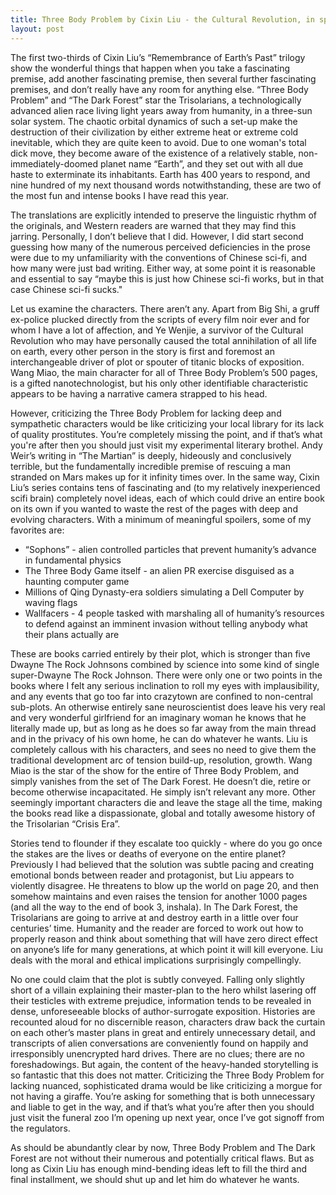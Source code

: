```yaml
---
title: Three Body Problem by Cixin Liu - the Cultural Revolution, in space
layout: post
---
```

The first two-thirds of Cixin Liu’s “Remembrance of Earth’s Past” trilogy show the wonderful things that happen when you take a fascinating premise, add another fascinating premise, then several further fascinating premises, and don’t really have any room for anything else. “Three Body Problem” and “The Dark Forest” star the Trisolarians, a technologically advanced alien race living light years away from humanity, in a three-sun solar system. The chaotic orbital dynamics of such a set-up make the destruction of their civilization by either extreme heat or extreme cold inevitable, which they are quite keen to avoid. Due to one woman's total dick move, they become aware of the existence of a relatively stable, non-immediately-doomed planet name “Earth”, and they set out with all due haste to exterminate its inhabitants. Earth has 400 years to respond, and nine hundred of my next thousand words notwithstanding, these are two of the most fun and intense books I have read this year. 

The translations are explicitly intended to preserve the linguistic rhythm of the originals, and Western readers are warned that they may find this jarring. Personally, I don’t believe that I did. However, I did start second guessing how many of the numerous perceived deficiencies in the prose were due to my unfamiliarity with the conventions of Chinese sci-fi, and how many were just bad writing. Either way, at some point it is reasonable and essential to say “maybe this is just how Chinese sci-fi works, but in that case Chinese sci-fi sucks."

Let us examine the characters. There aren’t any. Apart from Big Shi, a gruff ex-police plucked directly from the scripts of every film noir ever and for whom I have a lot of affection, and Ye Wenjie, a survivor of the Cultural Revolution who may have personally caused the total annihilation of all life on earth, every other person in the story is first and foremost an interchangeable driver of plot or spouter of titanic blocks of exposition. Wang Miao, the main character for all of Three Body Problem’s 500 pages, is a gifted nanotechnologist, but his only other identifiable characteristic appears to be having a narrative camera strapped to his head.

However, criticizing the Three Body Problem for lacking deep and sympathetic characters would be like criticizing your local library for its lack of quality prostitutes. You’re completely missing the point, and if that’s what you're after then you should just visit my experimental literary brothel. Andy Weir’s writing in “The Martian” is deeply, hideously and conclusively terrible, but the fundamentally incredible premise of rescuing a man stranded on Mars makes up for it infinity times over. In the same way, Cixin Liu’s series contains tens of fascinating and (to my relatively inexperienced scifi brain) completely novel ideas, each of which could drive an entire book on its own if you wanted to waste the rest of the pages with deep and evolving characters. With a minimum of meaningful spoilers, some of my favorites are:

* “Sophons” - alien controlled particles that prevent humanity’s advance in fundamental physics
* The Three Body Game itself - an alien PR exercise disguised as a haunting computer game
* Millions of Qing Dynasty-era soldiers simulating a Dell Computer by waving flags
* Wallfacers - 4 people tasked with marshaling all of humanity’s resources to defend against an imminent invasion without telling anybody what their plans actually are

These are books carried entirely by their plot, which is stronger than five Dwayne The Rock Johnsons combined by science into some kind of single super-Dwayne The Rock Johnson. There were only one or two points in the books where I felt any serious inclination to roll my eyes with implausibility, and any events that go too far into crazytown are confined to non-central sub-plots. An otherwise entirely sane neuroscientist does leave his very real and very wonderful girlfriend for an imaginary woman he knows that he literally made up, but as long as he does so far away from the main thread and in the privacy of his own home, he can do whatever he wants. Liu is completely callous with his characters, and sees no need to give them the traditional development arc of tension build-up, resolution, growth. Wang Miao is the star of the show for the entire of Three Body Problem, and simply vanishes from the set of The Dark Forest. He doesn’t die, retire or become otherwise incapacitated. He simply isn’t relevant any more. Other seemingly important characters die and leave the stage all the time, making the books read like a dispassionate, global and totally awesome history of the Trisolarian “Crisis Era”.

Stories tend to flounder if they escalate too quickly - where do you go once the stakes are the lives or deaths of everyone on the entire planet? Previously I had believed that the solution was subtle pacing and creating emotional bonds between reader and protagonist, but Liu appears to violently disagree. He threatens to blow up the world on page 20, and then somehow maintains and even raises the tension for another 1000 pages (and all the way to the end of book 3, inshala). In The Dark Forest, the Trisolarians are going to arrive at and destroy earth in a little over four centuries’ time. Humanity and the reader are forced to work out how to properly reason and think about something that will have zero direct effect on anyone’s life for many generations, at which point it will kill everyone. Liu deals with the moral and ethical implications surprisingly compellingly.

No one could claim that the plot is subtly conveyed. Falling only slightly short of a villain explaining their master-plan to the hero whilst lasering off their testicles with extreme prejudice, information tends to be revealed in dense, unforeseeable blocks of author-surrogate exposition. Histories are recounted aloud for no discernible reason, characters draw back the curtain on each other’s master plans in great and entirely unnecessary detail, and transcripts of alien conversations are conveniently found on happily and irresponsibly unencrypted hard drives. There are no clues; there are no foreshadowings. But again, the content of the heavy-handed storytelling is so fantastic that this does not matter. Criticizing the Three Body Problem for lacking nuanced, sophisticated drama would be like criticizing a morgue for not having a giraffe. You’re asking for something that is both unnecessary and liable to get in the way, and if that’s what you’re after then you should just visit the funeral zoo I’m opening up next year, once I’ve got signoff from the regulators.

As should be abundantly clear by now, Three Body Problem and The Dark Forest are not without their numerous and potentially critical flaws. But as long as Cixin Liu has enough mind-bending ideas left to fill the third and final installment, we should shut up and let him do whatever he wants. 
